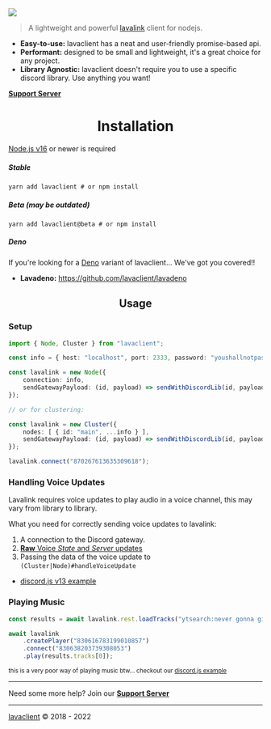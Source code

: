 <img src="https://i.imgur.com/LvsojLc.png" align="center">

> A lightweight and powerful [lavalink](https://github.com/freyacodes/lavalink) client for nodejs.
 
- **Easy-to-use:** lavaclient has a neat and user-friendly promise-based api.
- **Performant:** designed to be small and lightweight, it's a great choice for any project. 
- **Library Agnostic:** lavaclient doesn't require you to use a specific discord library. Use anything you want!

[**Support Server**](https://discord.gg/CH9ubGPMV6)

<h1 align="center">Installation</h1>

[Node.js v16](https://nodejs.org) or newer is required

##### Stable

```shell
yarn add lavaclient # or npm install
```

##### Beta (may be outdated)

```shell
yarn add lavaclient@beta # or npm install
```

##### Deno

If you're looking for a [Deno](https://deno.land) variant of lavaclient... We've got you covered!!

- **Lavadeno:** <https://github.com/lavaclient/lavadeno>

<h2 align="center">Usage</h2>

### Setup

```ts
import { Node, Cluster } from "lavaclient";

const info = { host: "localhost", port: 2333, password: "youshallnotpass" }

const lavalink = new Node({
    connection: info,
    sendGatewayPayload: (id, payload) => sendWithDiscordLib(id, payload)
});

// or for clustering:

const lavalink = new Cluster({
    nodes: [ { id: "main", ...info } ],
    sendGatewayPayload: (id, payload) => sendWithDiscordLib(id, payload)
});

lavalink.connect("870267613635309618");
```

### Handling Voice Updates

Lavalink requires voice updates to play audio in a voice channel, this may vary from library to library.

What you need for correctly sending voice updates to lavalink:

1. A connection to the Discord gateway.
2. [**Raw** Voice *State* and *Server* updates](https://discord.com/developers/docs/topics/gateway#voice)
3. Passing the data of the voice update to `(Cluster|Node)#handleVoiceUpdate`

- [discord.js v13 example](https://github.com/lavaclient/djs-v13-example)

### Playing Music

```ts
const results = await lavalink.rest.loadTracks("ytsearch:never gonna give you up");

await lavalink
    .createPlayer("830616783199010857")
    .connect("830638203739308053")
    .play(results.tracks[0]);
```

<sub>this is a very poor way of playing music btw... checkout our [discord.js example](https://github.com/lavaclient/djs-v13-example)</sub>

---

Need some more help? Join our [**Support Server**](https://discord.gg/CH9ubGPMV6)

---

[lavaclient](https://lavaclient.js.org/) &copy; 2018 - 2022

